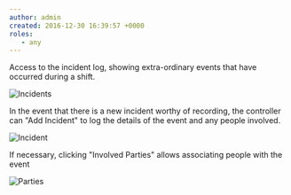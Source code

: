 ```yaml
---
author: admin
created: 2016-12-30 16:39:57 +0000
roles:
   - any
---
```


<style> h6 { text-decoration: underline; } </style>

Access to the incident log, showing extra-ordinary events that have occurred during a shift.

![Incidents]([%links.assets%]calls-incidents.png)

In the event that there is a new incident worthy of recording, the controller can "Add Incident" to log the details of the event and any people involved.

![Incident]([%links.assets%]calls-incident.png)

If necessary, clicking  "Involved Parties" allows associating people with the event

![Parties]([%links.assets%]calls-parties.png)
